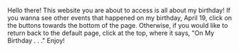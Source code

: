 Hello there! This website you are about to access is all about my birthday! If you wanna see other events that happened on my birthday, April 19, click on the buttons towards the bottom of the page. Otherwise, if you would like to return back to the default page, click at the top, where it says, "On My Birthday . . ." Enjoy!
